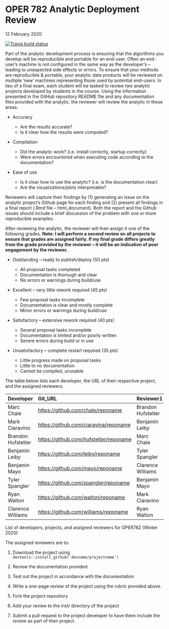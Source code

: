 OPER 782 Analytic Deployment Review
================
12 February 2020

<!-- badges: start -->

[![Travis build
status](https://travis-ci.org/clawilso15/OPER782.WI2020.svg?branch=master)](https://travis-ci.org/clawilso15/OPER782.WI2020)
<!-- badges: end -->

Part of the analytic development process is ensuring that the algorithms
you develop will be reproducible and portable for an end-user. Often an
end-user’s machine is not configured in the same way as the developer’s
– leading to unexpected side effects or errors. To ensure that your
methods are reproducible & portable, your analytic data products will be
reviewed on multiple ‘new’ machines representing those used by potential
end-users. In lieu of a final exam, each student will be tasked to
review two analytic projects developed by students in the course. Using
the information presented in the GitHub repository README file and any
documentation files provided with the analytic, the reviewer will review
the analytic in these areas:

  - Accuracy
    
      - Are the results accurate?
      - Is it clear how the results were computed?

  - Compilation
    
      - Did the analytic work? (i.e. install correctly, startup
        correctly)
      - Were errors encountered when executing code according to the
        documentation?

  - Ease of use
    
      - Is it clear how to use the analytic? (i.e. is the documentation
        clear)
      - Are the visualizations/plots interpretable?

Reviewers will capture their findings by (1) generating an issue on the
analytic project’s Github page for each finding and (2) present all
findings in a final report (.Rmd file – html\_document). Both the report
and the Github issues should include a brief discussion of the problem
with one or more reproducible examples.

After reviewing the analytic, the reviewer will then assign it one of
the following grades. **Note: I will perform a second review on all
projects to ensure that grades are assigned fairly. If my final grade
differs greatly from the grade provided by the reviewer – it will be an
indication of poor engagement by the reviewer.**

  - Outstanding – ready to publish/deploy (50 pts)
    
      - All proposal tasks completed
      - Documentation is thorough and clear
      - No errors or warnings during build/use

  - Excellent – very little rework required (45 pts)
    
      - Few proposal tasks incomplete
      - Documentation is clear and mostly complete
      - Minor errors or warnings during build/use

  - Satisfactory – extensive rework required (40 pts)
    
      - Several proposal tasks incomplete
      - Documentation is limited and/or poorly written
      - Severe errors during build or in use

  - Unsatisfactory – complete restart required (35 pts)
    
      - Little progress made on proposal tasks
      - Little to no documentation
      - Cannot be compiled, unusable

The table below lists each developer, the URL of their respective
project, and the assigned reviewers.

| Developer          | Git\_URL                                 | Reviewer1          | Reviewer2          |
| :----------------- | :--------------------------------------- | :----------------- | :----------------- |
| Marc Chale         | <https://github.com/chale/reponame>      | Brandon Hufstetler | Ryan Walton        |
| Mark Ciaravino     | <https://github.com/ciaravina/reponame>  | Benjamin Leiby     | Clarence Williams  |
| Brandon Hufstetler | <https://github.com/hufstetler/reponame> | Marc Chale         | Benjamin Leiby     |
| Benjamin Leiby     | <https://github.com/leiby/reponame>      | Tyler Spangler     | Brandon Hufstetler |
| Benjamin Mayo      | <https://github.com/mayo/reponame>       | Clarence Williams  | Mark Ciaravino     |
| Tyler Spangler     | <https://github.com/spangler/reponame>   | Benjamin Mayo      | Marc Chale         |
| Ryan Walton        | <https://github.com/walton/reponame>     | Mark Ciaravino     | Tyler Spangler     |
| Clarence Williams  | <https://github.com/williams/reponame>   | Ryan Walton        | Benjamin Mayo      |

List of developers, projects, and assigned reviewers for OPER782 (Winter
2020)

The assigned reviewers are to:

1.  Download the project using
    `devtools::install_github('devname/projectname')`

2.  Review the documentation provided

3.  Test out the project in accordance with the documentation

4.  Write a one-page review of the project using the rubric provided
    above.

5.  Fork the project repository

6.  Add your review to the inst/ directory of the project

7.  Submit a pull request to the project developer to have them include
    the review as part of their project.
